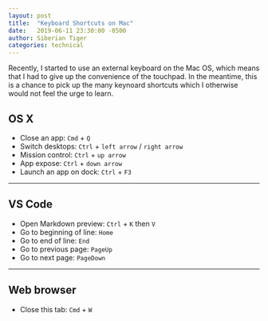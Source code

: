 ```yaml
---
layout: post
title:  "Keyboard Shortcuts on Mac"
date:   2019-06-11 23:30:00 -0500
author: Siberian Tiger
categories: technical
---
```

Recently, I started to use an external keyboard on the Mac OS, which means that I had to give up the convenience of the touchpad. In the meantime, this is a chance to pick up the many keynoard shortcuts which I otherwise would not feel the urge to learn.

## OS X 

- Close an app: `Cmd` + `Q`
- Switch desktops: `Ctrl` + `left arrow` / `right arrow`
- Mission control: `Ctrl` + `up arrow`
- App expose: `Ctrl` + `down arrow`
- Launch an app on dock: `Ctrl` + `F3`

------

## VS Code

- Open Markdown preview: `Ctrl` + `K` then `V`
- Go to beginning of line: `Home`
- Go to end of line: `End`
- Go to previous page: `PageUp`
- Go to next page: `PageDown`

------

## Web browser

- Close this tab: `Cmd` + `W`

